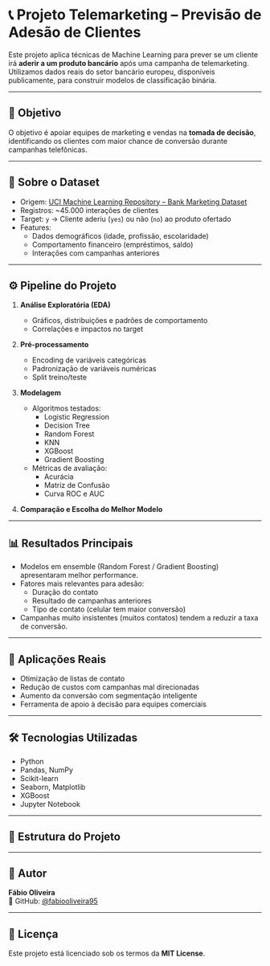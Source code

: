 # 📞 Projeto Telemarketing – Previsão de Adesão de Clientes

Este projeto aplica técnicas de Machine Learning para prever se um cliente irá **aderir a um produto bancário** após uma campanha de telemarketing. Utilizamos dados reais do setor bancário europeu, disponíveis publicamente, para construir modelos de classificação binária.

---

## 🎯 Objetivo

O objetivo é apoiar equipes de marketing e vendas na **tomada de decisão**, identificando os clientes com maior chance de conversão durante campanhas telefônicas.

---

## 🧩 Sobre o Dataset

- Origem: [UCI Machine Learning Repository – Bank Marketing Dataset](https://archive.ics.uci.edu/ml/datasets/bank+marketing)
- Registros: ~45.000 interações de clientes
- Target: `y` → Cliente aderiu (`yes`) ou não (`no`) ao produto ofertado
- Features: 
  - Dados demográficos (idade, profissão, escolaridade)
  - Comportamento financeiro (empréstimos, saldo)
  - Interações com campanhas anteriores

---

## ⚙️ Pipeline do Projeto

1. **Análise Exploratória (EDA)**
   - Gráficos, distribuições e padrões de comportamento
   - Correlações e impactos no target

2. **Pré-processamento**
   - Encoding de variáveis categóricas
   - Padronização de variáveis numéricas
   - Split treino/teste

3. **Modelagem**
   - Algoritmos testados:
     - Logistic Regression
     - Decision Tree
     - Random Forest
     - KNN
     - XGBoost
     - Gradient Boosting
   - Métricas de avaliação:
     - Acurácia
     - Matriz de Confusão
     - Curva ROC e AUC

4. **Comparação e Escolha do Melhor Modelo**

---

## 📊 Resultados Principais

- Modelos em ensemble (Random Forest / Gradient Boosting) apresentaram melhor performance.
- Fatores mais relevantes para adesão:
  - Duração do contato
  - Resultado de campanhas anteriores
  - Tipo de contato (celular tem maior conversão)
- Campanhas muito insistentes (muitos contatos) tendem a reduzir a taxa de conversão.

---

## 💼 Aplicações Reais

- Otimização de listas de contato
- Redução de custos com campanhas mal direcionadas
- Aumento da conversão com segmentação inteligente
- Ferramenta de apoio à decisão para equipes comerciais

---

## 🛠️ Tecnologias Utilizadas

- Python
- Pandas, NumPy
- Scikit-learn
- Seaborn, Matplotlib
- XGBoost
- Jupyter Notebook

---

## 📁 Estrutura do Projeto

---

## 👤 Autor

**Fábio Oliveira**  
🔗 GitHub: [@fabiooliveira95](https://github.com/fabiooliveira95)

---

## 📄 Licença

Este projeto está licenciado sob os termos da **MIT License**.


